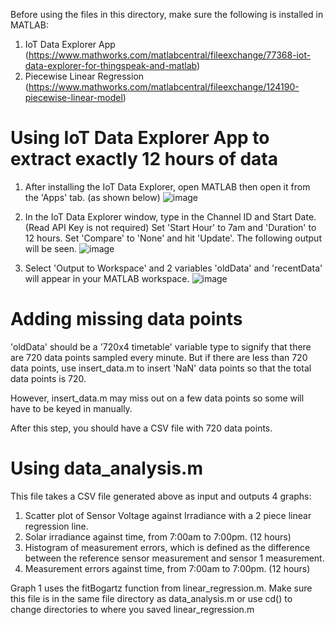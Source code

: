 Before using the files in this directory, make sure the following is installed in MATLAB:
1. IoT Data Explorer App (https://www.mathworks.com/matlabcentral/fileexchange/77368-iot-data-explorer-for-thingspeak-and-matlab)
2. Piecewise Linear Regression (https://www.mathworks.com/matlabcentral/fileexchange/124190-piecewise-linear-model)

# Using IoT Data Explorer App to extract exactly 12 hours of data
1. After installing the IoT Data Explorer, open MATLAB then open it from the 'Apps' tab. (as shown below)
![image](https://user-images.githubusercontent.com/79315379/218377963-5e463b62-9042-45c0-9193-90758428b899.png)

2. In the IoT Data Explorer window, type in the Channel ID and Start Date. (Read API Key is not required) Set 'Start Hour' to 7am and 'Duration' to 12 hours.
Set 'Compare' to 'None' and hit 'Update'. The following output will be seen.
![image](https://user-images.githubusercontent.com/79315379/218379058-0032685d-1c34-4650-83c8-43e124c80681.png)

3. Select 'Output to Workspace' and 2 variables 'oldData' and 'recentData' will appear in your MATLAB workspace.
![image](https://user-images.githubusercontent.com/79315379/218379913-e503d423-eef7-402d-b80a-453ba305ddcf.png)

# Adding missing data points
'oldData' should be a '720x4 timetable' variable type to signify that there are 720 data points sampled every minute. But if there are less than 720 data points, use insert_data.m to insert 'NaN' data points so that the total data points is 720.

However, insert_data.m may miss out on a few data points so some will have to be keyed in manually.

After this step, you should have a CSV file with 720 data points.

# Using data_analysis.m
This file takes a CSV file generated above as input and outputs 4 graphs:
1. Scatter plot of Sensor Voltage against Irradiance with a 2 piece linear regression line.
2. Solar irradiance against time, from 7:00am to 7:00pm. (12 hours)
3. Histogram of measurement errors, which is defined as the difference between the reference sensor measurement and sensor 1 measurement.
4. Measurement errors against time, from 7:00am to 7:00pm. (12 hours)

Graph 1 uses the fitBogartz function from linear_regression.m. Make sure this file is in the same file directory as data_analysis.m or use cd() to change directories to where you saved linear_regression.m
